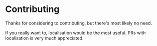 # Contributing
Thanks for considering to contributing, but there's most likely no need.

If you really want to, localisation would be the most useful.
PRs with localisation is very much appreciated.
